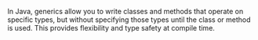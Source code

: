 In Java, generics allow you to write classes and methods that operate on specific types, but without specifying those types until the class or method is used. This provides flexibility and type safety at compile time.
